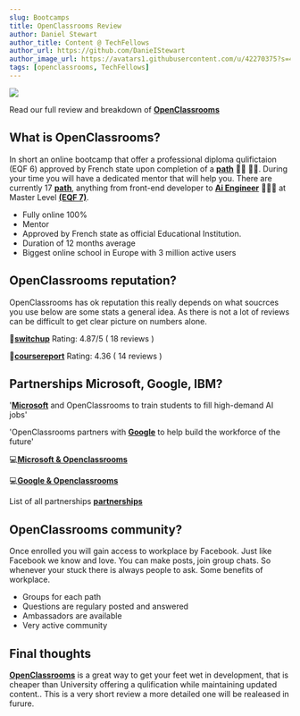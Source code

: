 ```yaml
---
slug: Bootcamps
title: OpenClassrooms Review
author: Daniel Stewart
author_title: Content @ TechFellows
author_url: https://github.com/DanieIStewart
author_image_url: https://avatars1.githubusercontent.com/u/42270375?s=400&u=18902b74e603c9de071f5321788fc1884e2a93fb&v=4
tags: [openclassrooms, TechFellows]
---
```


<img src='https://blog.openclassrooms.com/en/wp-content/uploads/sites/4/2019/04/microsoft.png'/>

Read our full review and breakdown of [**OpenClassrooms**](https:/https://openclassrooms.com)

<!--truncate-->

## What is OpenClassrooms?

In short an online bootcamp that offer a professional diploma qulifictaion (EQF 6) approved by French state upon completion of a [**path**](https://openclassrooms.com/en/paths) 👨‍🎓 👩‍🎓. During your time you will have a dedicated mentor that will help you. There are currently 17 [**path**](https://openclassrooms.com/en/paths), anything from front-end developer to [**Ai Engineer**](https://openclassrooms.com/en/paths/167-ai-engineer) 👨🏼‍💻 at Master Level [**(EQF 7)**](https://en.wikipedia.org/wiki/European_Qualifications_Framework).

- Fully online 100%
- Mentor
- Approved by French state as official Educational Institution.
- Duration of 12 months average
- Biggest online school in Europe with 3 million active users

## OpenClassrooms reputation?

OpenClassrooms has ok reputation this really depends on what soucrces you use below are some stats a general idea. As there is not a lot of reviews can be difficult to get clear picture on numbers alone.

🥇[**switchup**](https://www.switchup.org/bootcamps/openclassrooms.io) Rating: 4.87/5 ( 18 reviews )

🥇[**coursereport**](https://www.coursereport.com/schools/openclassrooms) Rating: 4.36 ( 14 reviews )

## Partnerships Microsoft, Google, IBM?

'[**Microsoft**](https://www.microsoft.com/) and OpenClassrooms to train students to fill high-demand AI jobs'

'OpenClassrooms partners with [**Google**](https://www.google.com/) to help build the workforce of the future'

💻[**Microsoft & Openclassrooms**](https://news.microsoft.com/2019/04/03/microsoft-and-openclassrooms-to-train-students-to-fill-high-demand-ai-jobs/)

💻[**Google & Openclassrooms**](https://www.prnewswire.com/news-releases/openclassrooms-partners-with-google-to-help-build-the-workforce-of-the-future-300773006.html)

List of all partnerships [**partnerships**](https://openclassrooms.com/en/partners)

## OpenClassrooms community?

Once enrolled you will gain access to workplace by Facebook. Just like Facebook we know and love. You can make posts, join group chats. So whenever your stuck there is always people to ask. Some benefits of workplace.

- Groups for each path
- Questions are regulary posted and answered
- Ambassadors are available
- Very active community

## Final thoughts

[**OpenClassrooms**](https:/https://openclassrooms.com) is a great way to get your feet wet in development, that is cheaper than University offering a qulification while maintaining updated content.. This is a very short review a more detailed one will be realeased in furure.
